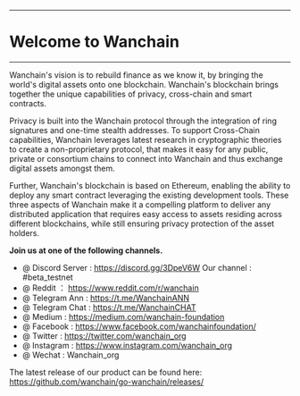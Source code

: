 
---
# Welcome to Wanchain

---
Wanchain's vision is to rebuild finance as we know it, by bringing the world's digital assets onto one blockchain. Wanchain's blockchain brings together the unique capabilities of privacy, cross-chain and smart contracts.

Privacy is built into the Wanchain protocol through the integration of ring signatures and one-time stealth addresses. To support Cross-Chain capabilities, Wanchain leverages latest research in cryptographic theories to create a non-proprietary protocol, that makes it easy for any public, private or consortium chains to connect into Wanchain and thus exchange digital assets amongst them. 

Further, Wanchain's blockchain is based on Ethereum, enabling the ability to deploy any smart contract leveraging the existing development tools. These three aspects of Wanchain make it a compelling platform to deliver any distributed application that requires easy access to assets residing across different blockchains, while still ensuring privacy protection of the asset holders.

**Join us at one of the following channels.**

* @ Discord Server : https://discord.gg/3DpeV6W Our channel : #beta_testnet
* @ Reddit ： https://www.reddit.com/r/wanchain
* @ Telegram Ann : https://t.me/WanchainANN
* @ Telegram Chat : https://t.me/WanchainCHAT
* @ Medium : https://medium.com/wanchain-foundation
* @ Facebook : https://www.facebook.com/wanchainfoundation/
* @ Twitter : https://twitter.com/wanchain_org
* @ Instagram : https://www.instagram.com/wanchain_org
* @ Wechat : Wanchain_org

The latest release of our product can be found here: https://github.com/wanchain/go-wanchain/releases/
